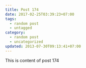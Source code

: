 ```yaml
---
title: Post 174
date: 2017-02-25T03:39:23+07:00
tags:
  - random post
  - untagged
category:
  - random post
  - uncategorized
updated: 2013-07-30T09:13:41+07:00
---
```

This is content of post 174